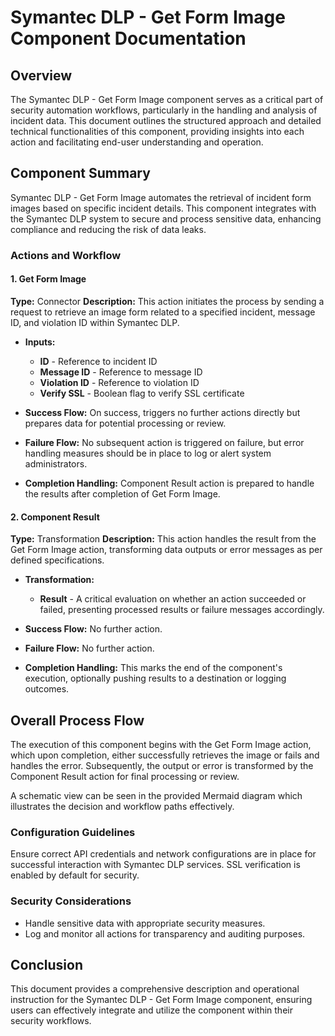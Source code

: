 # Symantec DLP - Get Form Image Component Documentation

## Overview

The Symantec DLP - Get Form Image component serves as a critical part of security automation workflows, particularly in the handling and analysis of incident data. This document outlines the structured approach and detailed technical functionalities of this component, providing insights into each action and facilitating end-user understanding and operation.

## Component Summary

Symantec DLP - Get Form Image automates the retrieval of incident form images based on specific incident details. This component integrates with the Symantec DLP system to secure and process sensitive data, enhancing compliance and reducing the risk of data leaks.

### Actions and Workflow

#### 1. Get Form Image
**Type:** Connector
**Description:** This action initiates the process by sending a request to retrieve an image form related to a specified incident, message ID, and violation ID within Symantec DLP.

- **Inputs:**
  - **ID** - Reference to incident ID
  - **Message ID** - Reference to message ID
  - **Violation ID** - Reference to violation ID
  - **Verify SSL** - Boolean flag to verify SSL certificate

- **Success Flow:** On success, triggers no further actions directly but prepares data for potential processing or review.

- **Failure Flow:** No subsequent action is triggered on failure, but error handling measures should be in place to log or alert system administrators.

- **Completion Handling:** Component Result action is prepared to handle the results after completion of Get Form Image.

#### 2. Component Result
**Type:** Transformation
**Description:** This action handles the result from the Get Form Image action, transforming data outputs or error messages as per defined specifications.

- **Transformation:**
  - **Result** - A critical evaluation on whether an action succeeded or failed, presenting processed results or failure messages accordingly.

- **Success Flow:** No further action.

- **Failure Flow:** No further action.

- **Completion Handling:** This marks the end of the component's execution, optionally pushing results to a destination or logging outcomes.

## Overall Process Flow

The execution of this component begins with the Get Form Image action, which upon completion, either successfully retrieves the image or fails and handles the error. Subsequently, the output or error is transformed by the Component Result action for final processing or review.

A schematic view can be seen in the provided Mermaid diagram which illustrates the decision and workflow paths effectively.

### Configuration Guidelines

Ensure correct API credentials and network configurations are in place for successful interaction with Symantec DLP services. SSL verification is enabled by default for security.

### Security Considerations

- Handle sensitive data with appropriate security measures.
- Log and monitor all actions for transparency and auditing purposes.

## Conclusion

This document provides a comprehensive description and operational instruction for the Symantec DLP - Get Form Image component, ensuring users can effectively integrate and utilize the component within their security workflows.
